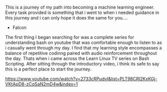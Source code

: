 This is a journey of my path into becoming a machine learning engineer. Every task provided is something that i went to when i needed guidance in this journey and i can only hope it does the same for you....



- Falcon

The first thing I began searching for was a complete series for understanding bash on youtube that was comfortable enough to listen to as i casually went through my day. I find that my learning style encompasses a balance of repetitive codinng paired with audio reinforcement throughout the day. Thats when i came across the Learn Linux TV series on Bash Scripting. After sitting through the introductory video, i think its safe to say this is a perfect place to start the journey.

https://www.youtube.com/watch?v=2733cRPudvI&list=PLT98CRl2KxKGj-VKtApD8-zCqSaN2mD4w&index=1


